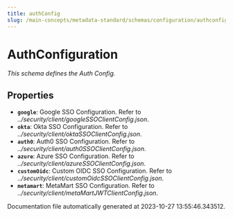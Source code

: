 ```yaml
---
title: authConfig
slug: /main-concepts/metadata-standard/schemas/configuration/authconfig
---
```


# AuthConfiguration

*This schema defines the Auth Config.*

## Properties

- **`google`**: Google SSO Configuration. Refer to *../security/client/googleSSOClientConfig.json*.
- **`okta`**: Okta SSO Configuration. Refer to *../security/client/oktaSSOClientConfig.json*.
- **`auth0`**: Auth0 SSO Configuration. Refer to *../security/client/auth0SSOClientConfig.json*.
- **`azure`**: Azure SSO Configuration. Refer to *../security/client/azureSSOClientConfig.json*.
- **`customOidc`**: Custom OIDC SSO Configuration. Refer to *../security/client/customOidcSSOClientConfig.json*.
- **`metamart`**: MetaMart SSO Configuration. Refer to *../security/client/metaMartJWTClientConfig.json*.


Documentation file automatically generated at 2023-10-27 13:55:46.343512.

